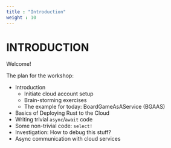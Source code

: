 ```yaml
---
title : "Introduction"
weight : 10
---
```


# INTRODUCTION

Welcome!

The plan for the workshop\:

 * Introduction
   * Initiate cloud account setup
   * Brain-storming exercises
   * The example for today: BoardGameAsAService (BGAAS)
 * Basics of Deploying Rust to the Cloud
 * Writing trivial `async`/`await` code
 * Some non-trivial code: `select!`
 * Investigation: How to debug this stuff?
 * Async communication with cloud services
